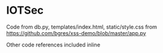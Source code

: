 # IOTSec

Code from db.py, templates/index.html, static/style.css from https://github.com/bgres/xss-demo/blob/master/app.py

Other code references included inline
